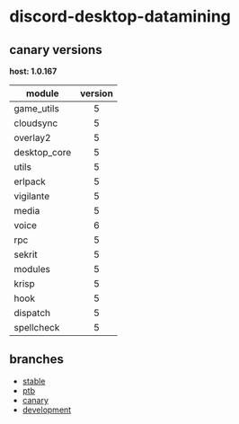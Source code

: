 # discord-desktop-datamining

## canary versions

**host: 1.0.167**

| module | version |
| ------ | :-----: |
| game_utils | 5 |
| cloudsync | 5 |
| overlay2 | 5 |
| desktop_core | 5 |
| utils | 5 |
| erlpack | 5 |
| vigilante | 5 |
| media | 5 |
| voice | 6 |
| rpc | 5 |
| sekrit | 5 |
| modules | 5 |
| krisp | 5 |
| hook | 5 |
| dispatch | 5 |
| spellcheck | 5 |

## branches

- [stable](https://github.com/OpenAsar/discord-desktop-datamining/tree/stable)
- [ptb](https://github.com/OpenAsar/discord-desktop-datamining/tree/ptb)
- [canary](https://github.com/OpenAsar/discord-desktop-datamining/tree/canary)
- [development](https://github.com/OpenAsar/discord-desktop-datamining/tree/development)